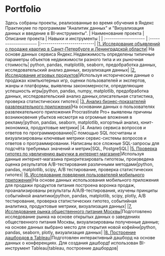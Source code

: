 # Portfolio
Здесь собраны проекты, реализованные во время обучения в Яндекс Практикуме по программам "Аналитик данных" и "Визуализация данных и введение в BI-инструменты". 
| Наименование проекта | Описание проекта | Навыки и инструменты |
| :-------------------- | :--------------------- |:---------------------------|
|[1. Исследование объявлений о продаже квартир в Санкт-Петербурге и Ленинградской области](https://github.com/YanaBogacheva/Portfolio/tree/main/1.%20Real%20estate)| На основе данных сервиса Яндекс.Недвижимость определены типичные параметры объектов недвижимости разного типа и их рыночная стоимость| python, pandas, matplotlib, seaborn, предобработка данных, исследовательский анализ данных, визуализация данных|
|[2. Исследование игровых продуктов](https://github.com/YanaBogacheva/Portfolio/blob/main/2.%20Games/Games.ipynb)|Используя исторические данные о продажах компьютерных игр, оценки пользователей и экспертов, жанры и платформы, выявлены закономерности, определяющие успешность игры|python, pandas, numpy, matplotlib, предобработка данных, исследовательский анализ данных,описательная статистика, проверка статистических гипотез|
|[3. Анализ бизнес-показателей развлекательного приложения](https://github.com/YanaBogacheva/Portfolio/blob/main/3.%20Business%20metrics/Business%20metrics.ipynb)|На основании данных о пользователях развлекательного приложения Procrastinate Pro+ выявлены причины возникновения убытков несмотря на огромные вложения в рекламу|python, pandas, seaborn, matplotlib, когортный анализ, юнит-экономика, продуктовые метрики|
|4. Анализ сервиса вопросов и ответов по программированию|С помощью SQL посчитаны и визуализированы ключевые метрики сервис-системы вопросов и ответов о программировании. Написаны все сложные SQL-запросы для подсчёта требуемых значений и метрик|SQL, PostgreSQL|
|[5. Проверка гипотез по увеличению выручки в интернет-магазине](https://github.com/YanaBogacheva/Portfolio/blob/main/5.%20Online%20store/Online%20store.ipynb)|Используя данные интернет-магазина приоритезировать гипотезы, произведена оценка результатов A/B-тестирования различными методами|python, pandas, matplotlib, scipy, А/В тестирование, проверка статистических гипотез|
|[6. Исследование поведения пользователей мобильного приложения](https://github.com/YanaBogacheva/Portfolio/blob/main/6.%20Mobile%20app/Mobile%20app.ipynb)|На основе данных использования мобильного приложения для продажи продуктов питания построена воронка продаж, проанализированы результаты A/A/B-тестирования, изучены принципы событийной аналитики|python, pandas, matplotlib, scipy, plotly, А/В тестирование, проверка статистических гипотез, событийная аналитика, продуктовые метрики, визуализация данных|
|[7. Исследование рынка общественного питания Москвы](https://github.com/YanaBogacheva/Portfolio/blob/main/7.%20Cafe/Cafe.ipynb)|Подготовлено исследование рынка на основе открытых данных о заведениях общественного питания Москвы, визуализированы полученные данные; на основе данных выбрано место для открытия новой кофейни|python, pandas, seaborn, plotly, визуализация данных|
|[8. Построение дашбордов в Tableau](https://public.tableau.com/views/TED_16999185117790/Story1?:language=en-US&:sid=&:display_count=n&:origin=viz_share_link)|Подготовлен интерактивный дашборд на основе данных о конференциях. Для создания дашбордf использован BI-инструмент Tableau|tableau, построение дашбордов|
